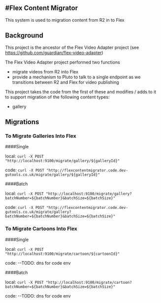 #Flex Content Migrator
-----------------------

This system is used to migration content from R2 in to Flex

## Background

This project is the ancestor of the Flex Video Adapter project (see https://github.com/guardian/flex-video-adapter)

The Flex Video Adapter project performed two functions
- migrate videos from R2 into Flex
- provide a mechanism to Pluto to talk to a single endpoint as we transitions between R2 and Flex for video publishing

This project takes the code from the first of these and modifies / adds to it to support migration of the following content types:
- gallery

## Migrations

### To Migrate Galleries Into Flex

####Single

local: `curl -X POST "http://localhost:9100/migrate/gallery/${galleryId}"`

code: `curl -X POST "http://flexcontentmigrator.code.dev-gutools.co.uk/migrate/gallery/${galleryId}"`

####Batch

local: `curl -X POST "http://localhost:9100/migrate/gallery?batchNumber=${batchNumber}&batchSize=${batchSize}"`

code:   `curl -X POST "http://flexcontentmigrator.code.dev-gutools.co.uk/migrate/gallery?batchNumber=${batchNumber}&batchSize=${batchSize}"`


### To Migrate Cartoons Into Flex

####Single

local: `curl -X POST "http://localhost:9100/migrate/cartoon/${cartoonId}"`

code: --TODO: dns for code env

####Batch

local: `curl -X POST "http://localhost:9100/migrate/cartoon?batchNumber=${batchNumber}&batchSize=${batchSize}"`

code:   --TODO: dns for code env



